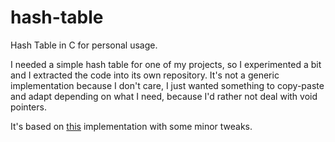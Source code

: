 # hash-table
Hash Table in C for personal usage.

I needed a simple hash table for one of my projects, so I experimented a bit and I extracted the 
code into its own repository. It's not a generic implementation because I don't care, I just wanted
something to copy-paste and adapt depending on what I need, because I'd rather not deal with void pointers.

It's based on [this](https://craftinginterpreters.com/hash-tables.html) implementation with some minor tweaks.
